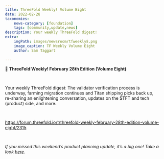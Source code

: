 ```yaml
---
title: ThreeFold Weekly! Volume Eight 
date: 2022-02-28
taxonomies:
    news-category: [foundation]
    tags: [community,update,news]
description: Your weekly ThreeFold digest!
extra:
    imgPath: images/newsroom/tfweekly8.png
    image_caption: TF Weekly Volume Eight
    author: Sam Taggart
    
---
```


📰 **ThreeFold Weekly! February 28th Edition (Volume Eight)**

<br/>

Your weekly ThreeFold digest: The validator verification process is underway, farming migration continues and Titan shipping picks back up, re-sharing an enlightening conversation, updates on the $TFT and tech (product) side, and more.

<br/>

https://forum.threefold.io/t/threefold-weekly-february-28th-edition-volume-eight/2315

<br/>

*If you missed this weekend’s product planning update, it’s a big one! Take a look [here](https://forum.threefold.io/t/threefold-product-planning-updates-march-2022/2302?u=hannahcordes).*